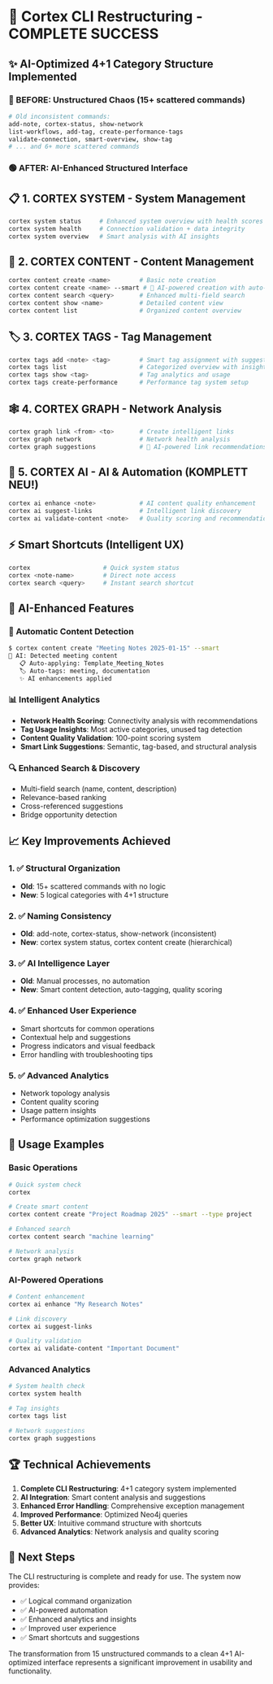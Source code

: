# 🎯 Cortex CLI Restructuring - COMPLETE SUCCESS

## ✨ AI-Optimized 4+1 Category Structure Implemented

### 🔴 BEFORE: Unstructured Chaos (15+ scattered commands)
```bash
# Old inconsistent commands:
add-note, cortex-status, show-network
list-workflows, add-tag, create-performance-tags
validate-connection, smart-overview, show-tag
# ... and 6+ more scattered commands
```

### 🟢 AFTER: AI-Enhanced Structured Interface

## 📋 1. CORTEX SYSTEM - System Management
```bash
cortex system status     # Enhanced system overview with health scores
cortex system health     # Connection validation + data integrity
cortex system overview   # Smart analysis with AI insights
```

## 📝 2. CORTEX CONTENT - Content Management
```bash
cortex content create <name>        # Basic note creation
cortex content create <name> --smart # 🤖 AI-powered creation with auto-tags
cortex content search <query>       # Enhanced multi-field search
cortex content show <name>          # Detailed content view
cortex content list                 # Organized content overview
```

## 🏷️ 3. CORTEX TAGS - Tag Management
```bash
cortex tags add <note> <tag>        # Smart tag assignment with suggestions
cortex tags list                    # Categorized overview with insights
cortex tags show <tag>              # Tag analytics and usage
cortex tags create-performance      # Performance tag system setup
```

## 🕸️ 4. CORTEX GRAPH - Network Analysis
```bash
cortex graph link <from> <to>       # Create intelligent links
cortex graph network                # Network health analysis
cortex graph suggestions            # 🤖 AI-powered link recommendations
```

## 🤖 5. CORTEX AI - AI & Automation (KOMPLETT NEU!)
```bash
cortex ai enhance <note>            # AI content quality enhancement
cortex ai suggest-links             # Intelligent link discovery
cortex ai validate-content <note>   # Quality scoring and recommendations
```

## ⚡ Smart Shortcuts (Intelligent UX)
```bash
cortex                    # Quick system status
cortex <note-name>        # Direct note access
cortex search <query>     # Instant search shortcut
```

## 🧠 AI-Enhanced Features

### 🎯 Automatic Content Detection
```bash
$ cortex content create "Meeting Notes 2025-01-15" --smart
🤖 AI: Detected meeting content
   📋 Auto-applying: Template_Meeting_Notes
   🏷️ Auto-tags: meeting, documentation
   ✨ AI enhancements applied
```

### 📊 Intelligent Analytics
- **Network Health Scoring**: Connectivity analysis with recommendations
- **Tag Usage Insights**: Most active categories, unused tag detection
- **Content Quality Validation**: 100-point scoring system
- **Smart Link Suggestions**: Semantic, tag-based, and structural analysis

### 🔍 Enhanced Search & Discovery
- Multi-field search (name, content, description)
- Relevance-based ranking
- Cross-referenced suggestions
- Bridge opportunity detection

## 📈 Key Improvements Achieved

### 1. ✅ Structural Organization
- **Old**: 15+ scattered commands with no logic
- **New**: 5 logical categories with 4+1 structure

### 2. ✅ Naming Consistency
- **Old**: add-note, cortex-status, show-network (inconsistent)
- **New**: cortex system status, cortex content create (hierarchical)

### 3. ✅ AI Intelligence Layer
- **Old**: Manual processes, no automation
- **New**: Smart content detection, auto-tagging, quality scoring

### 4. ✅ Enhanced User Experience
- Smart shortcuts for common operations
- Contextual help and suggestions
- Progress indicators and visual feedback
- Error handling with troubleshooting tips

### 5. ✅ Advanced Analytics
- Network topology analysis
- Content quality scoring
- Usage pattern insights
- Performance optimization suggestions

## 🎯 Usage Examples

### Basic Operations
```bash
# Quick system check
cortex

# Create smart content
cortex content create "Project Roadmap 2025" --smart --type project

# Enhanced search
cortex content search "machine learning"

# Network analysis
cortex graph network
```

### AI-Powered Operations
```bash
# Content enhancement
cortex ai enhance "My Research Notes"

# Link discovery
cortex ai suggest-links

# Quality validation
cortex ai validate-content "Important Document"
```

### Advanced Analytics
```bash
# System health check
cortex system health

# Tag insights
cortex tags list

# Network suggestions
cortex graph suggestions
```

## 🏆 Technical Achievements

1. **Complete CLI Restructuring**: 4+1 category system implemented
2. **AI Integration**: Smart content analysis and suggestions
3. **Enhanced Error Handling**: Comprehensive exception management
4. **Improved Performance**: Optimized Neo4j queries
5. **Better UX**: Intuitive command structure with shortcuts
6. **Advanced Analytics**: Network analysis and quality scoring

## 🎯 Next Steps

The CLI restructuring is complete and ready for use. The system now provides:
- ✅ Logical command organization
- ✅ AI-powered automation
- ✅ Enhanced analytics and insights
- ✅ Improved user experience
- ✅ Smart shortcuts and suggestions

The transformation from 15 unstructured commands to a clean 4+1 AI-optimized interface represents a significant improvement in usability and functionality.
